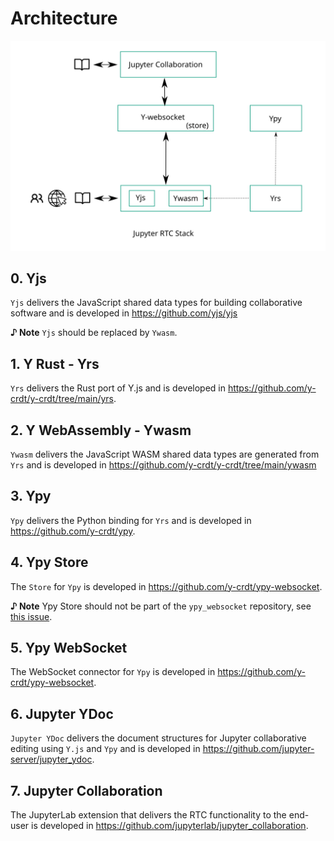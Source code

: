 # Architecture

<div align="center" style="text-align: center">
  <img alt="Jupyter RTC Stack" src="https://raw.githubusercontent.com/datalayer/jupyter-rtc-test/main/style/svg/jupyter-rtc-stack.image.svg" />
</div>


## 0. Yjs

`Yjs` delivers the JavaScript shared data types for building collaborative software and is developed in https://github.com/yjs/yjs

**♪ Note** `Yjs` should be replaced by `Ywasm`.

## 1. Y Rust - Yrs

`Yrs` delivers the Rust port of Y.js and is developed in https://github.com/y-crdt/y-crdt/tree/main/yrs.

## 2. Y WebAssembly - Ywasm

`Ywasm` delivers the JavaScript WASM shared data types are generated from `Yrs` and is developed in https://github.com/y-crdt/y-crdt/tree/main/ywasm

## 3. Ypy

`Ypy` delivers the Python binding for `Yrs` and is developed in https://github.com/y-crdt/ypy.

## 4. Ypy Store

The `Store` for `Ypy` is developed in https://github.com/y-crdt/ypy-websocket.

**♪ Note** Ypy Store should not be part of the `ypy_websocket` repository, see [this issue](https://github.com/y-crdt/ypy-websocket/issues/19).

## 5. Ypy WebSocket

The WebSocket connector for `Ypy` is developed in https://github.com/y-crdt/ypy-websocket.

## 6. Jupyter YDoc

`Jupyter YDoc` delivers the document structures for Jupyter collaborative editing using `Y.js` and `Ypy` and is developed in https://github.com/jupyter-server/jupyter_ydoc.

## 7. Jupyter Collaboration

The JupyterLab extension that delivers the RTC functionality to the end-user is developed in https://github.com/jupyterlab/jupyter_collaboration.
